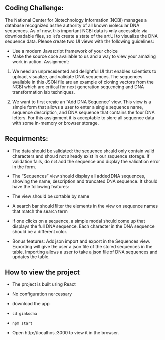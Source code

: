 ## Coding Challenge:

The National Center for Biotechnology Information (NCBI) manages a database recognized as
the authority of all known molecular DNA sequences. As of now, this important NCBI data is
only accessible via downloadable files, so let’s create a state of the art UI to visualize the DNA
sequence data.
Please create two UI views with the following guidelines:
- Use a modern Javascript framework of your choice
- Make the source code available to us and a way to view your amazing work in action.
Assignment:

1. We need an unprecedented and delightful UI that enables scientists to upload, visualize, and
validate DNA sequences. The sequences available in this JSON file are an example of cloning
vectors from the NCBI which are critical for next generation sequencing and DNA transformation
lab techniques.

2. We want to first create an “Add DNA Sequence” view. This view is a simple form that allows a
user to enter a single sequence name, sequence description, and DNA sequence that contains
the four DNA letters. For this assignment it is acceptable to store all sequence data with some
in-memory or browser storage. 

## Requirments:

- The data should be validated: the sequence should only contain valid characters and should not already exist in our sequence storage. If validation fails, do not add the sequence and display the validation error in the form.

- The “Sequences” view should display all added DNA sequences, showing the name, description and truncated DNA sequence. It should have the following features:

- The view should be sortable by name

- A search bar should filter the elements in the view on sequence names that match the
search term

- If one clicks on a sequence, a simple modal should come up that displays the full DNA
sequence. Each character in the DNA sequence should be a different color.

- Bonus features: Add json import and export in the Sequences view. Exporting will give
the user a json file of the stored sequences in the table. Importing allows a user to take a
json file of DNA sequences and updates the table.

## How to view the project

- The project is built using React
- No configuration nencessary
- download the app

- `cd ginkodna`

- `npm start`

 - Open http://localhost:3000 to view it in the browser.
